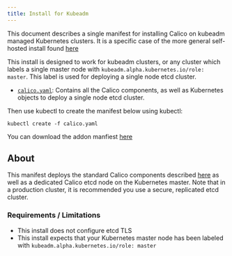 ```yaml
---
title: Install for Kubeadm
---
```


This document describes a single manifest for installing Calico on kubeadm managed 
Kubernetes clusters.  It is a specific case of the more general self-hosted 
install found [here]({{site.baseurl}}/{{page.version}}/getting-started/kubernetes/installation/hosted)

This install is designed to work for kubeadm clusters, or any cluster which labels 
a single master node with `kubeadm.alpha.kubernetes.io/role: master`.  This label is used for deploying
a single node etcd cluster.

- [`calico.yaml`](calico.yaml): Contains all the Calico components,
as well as Kubernetes objects to deploy a single node etcd cluster.

Then use kubectl to create the manifest below using kubectl:

```shell
kubectl create -f calico.yaml
```

You can download the addon manfiest [here](calico.yaml)

## About

This manifest deploys the standard Calico components described 
[here]({{site.baseurl}}/{{page.version}}/getting-started/kubernetes/installation/hosted) 
as well as a dedicated Calico etcd node on the Kubernetes master.  Note that in a production cluster, it is 
recommended you use a secure, replicated etcd cluster.

### Requirements / Limitations

* This install does not configure etcd TLS
* This install expects that your Kubernetes master node has been labeled with `kubeadm.alpha.kubernetes.io/role: master`
